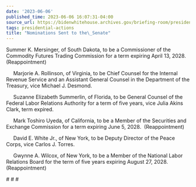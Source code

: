 ```yaml
---
date: '2023-06-06'
published_time: 2023-06-06 16:07:31-04:00
source_url: https://bidenwhitehouse.archives.gov/briefing-room/presidential-actions/2023/06/06/nominations-sent-to-the-senate-108/
tags: presidential-actions
title: "Nominations Sent to the\_Senate"
---
```

 
Summer K. Mersinger, of South Dakota, to be a Commissioner of the
Commodity Futures Trading Commission for a term expiring April 13,
2028.  (Reappointment)

     Marjorie A. Rollinson, of Virginia, to be Chief Counsel for the
Internal Revenue Service and an Assistant General Counsel in the
Department of the Treasury, vice Michael J. Desmond.

     Suzanne Elizabeth Summerlin, of Florida, to be General Counsel of
the Federal Labor Relations Authority for a term of five years, vice
Julia Akins Clark, term expired.

     Mark Toshiro Uyeda, of California, to be a Member of the Securities
and Exchange Commission for a term expiring June 5, 2028. 
(Reappointment)

     David E. White Jr., of New York, to be Deputy Director of the Peace
Corps, vice Carlos J. Torres.

     Gwynne A. Wilcox, of New York, to be a Member of the National Labor
Relations Board for the term of five years expiring August 27, 2028. 
(Reappointment)

\# \# \#
